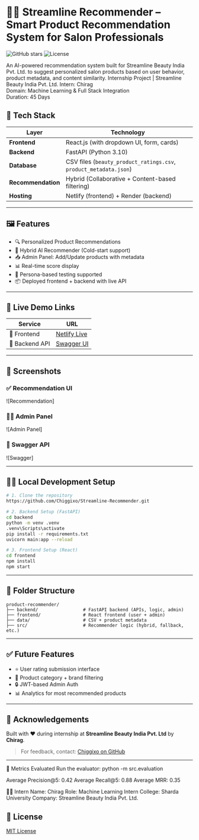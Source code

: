 # 💇‍♀️ Streamline Recommender – Smart Product Recommendation System for Salon Professionals

![GitHub stars](https://img.shields.io/github/stars/Chiggixo/Streamline-Recommender?style=social)
![License](https://img.shields.io/github/license/Chiggixo/Streamline-Recommender)

An AI-powered recommendation system built for Streamline Beauty India Pvt. Ltd. to suggest personalized salon products based on user behavior, product metadata, and content similarity.
Internship Project | Streamline Beauty India Pvt. Ltd.
Intern: Chirag  
Domain: Machine Learning & Full Stack Integration  
Duration: 45 Days

## 🔧 Tech Stack

| Layer              | Technology                                                        |
| ------------------ | ----------------------------------------------------------------- |
| **Frontend**       | React.js (with dropdown UI, form, cards)                          |
| **Backend**        | FastAPI (Python 3.10)                                             |
| **Database**       | CSV files (`beauty_product_ratings.csv`, `product_metadata.json`) |
| **Recommendation** | Hybrid (Collaborative + Content-based filtering)                  |
| **Hosting**        | Netlify (frontend) + Render (backend)                             |

---

## 🖼️ Features

* 🔍 Personalized Product Recommendations
* 🧠 Hybrid AI Recommender (Cold-start support)
* 📥 Admin Panel: Add/Update products with metadata
* 📊 Real-time score display
* 🧪 Persona-based testing supported
* 📦 Deployed frontend + backend with live API

---

## 🚀 Live Demo Links

| Service        | URL                                                     |
| -------------- | ------------------------------------------------------- |
| 🔗 Frontend    | [Netlify Live](https://your-netlify-app.netlify.app)    |
| 🔌 Backend API | [Swagger UI](https://your-render-api.onrender.com/docs) |

---

## 📸 Screenshots

### ✅ Recommendation UI

![Recommendation]

### 🧑‍💼 Admin Panel

![Admin Panel]

### 🧪 Swagger API

![Swagger]

---

## 🧑‍💻 Local Development Setup

```bash
# 1. Clone the repository
https://github.com/Chiggixo/Streamline-Recommender.git

# 2. Backend Setup (FastAPI)
cd backend
python -m venv .venv
.venv\Scripts\activate
pip install -r requirements.txt
uvicorn main:app --reload

# 3. Frontend Setup (React)
cd frontend
npm install
npm start
```

---

## 📁 Folder Structure

```
product-recommender/
├── backend/                 # FastAPI backend (APIs, logic, admin)
├── frontend/                # React frontend (user + admin)
├── data/                    # CSV + product metadata
├── src/                     # Recommender logic (hybrid, fallback, etc.)
```

---

## ✅ Future Features

* ⭐ User rating submission interface
* 🧾 Product category + brand filtering
* 🔒 JWT-based Admin Auth
* 📊 Analytics for most recommended products

---

## 🙌 Acknowledgements

Built with ❤️ during internship at **Streamline Beauty India Pvt. Ltd** by **Chirag**.

> For feedback, contact: [Chiggixo on GitHub](https://github.com/Chiggixo)

---

🧪 Metrics Evaluated
Run the evaluator:
python -m src.evaluation

Average Precision@5: 0.42
Average Recall@5: 0.88
Average MRR: 0.35


👨‍💻 Intern
Name: Chirag
Role: Machine Learning Intern
College: Sharda University
Company: Streamline Beauty India Pvt. Ltd.

## 📃 License

[MIT License](LICENSE)
